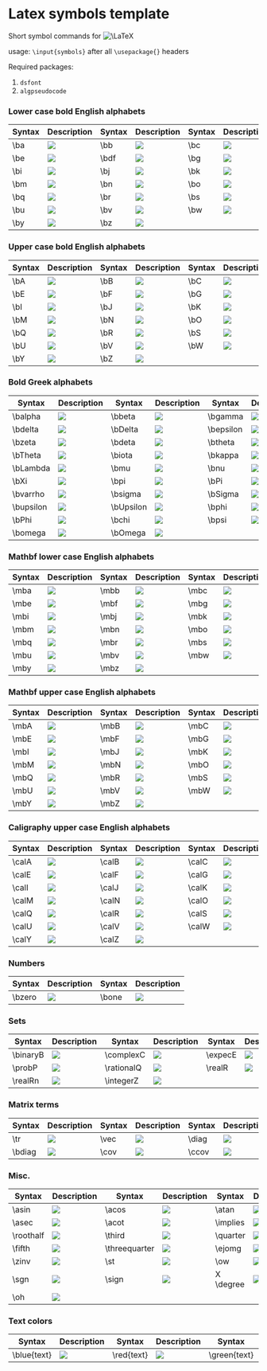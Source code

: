 # Latex symbols template
Short symbol commands for <img src="https://latex.codecogs.com/gif.latex?\LaTeX" title="\LaTeX" />

usage: `\input{symbols}` after all `\usepackage{}` headers

Required packages: 
1. `dsfont`
2. `algpseudocode`

### Lower case bold English alphabets
| Syntax | Description | Syntax | Description | Syntax | Description | Syntax | Description |
| ----------- | ----------- | ----------- | ----------- | ----------- | ----------- | ----------- | ----------- |
| \ba | <img src="https://latex.codecogs.com/gif.latex?\boldsymbol{a}" /> | \bb | <img src="https://latex.codecogs.com/gif.latex?\boldsymbol{b}" /> | \bc | <img src="https://latex.codecogs.com/gif.latex?\boldsymbol{c}" /> | \bd | <img src="https://latex.codecogs.com/gif.latex?\boldsymbol{d}" /> |
| \be | <img src="https://latex.codecogs.com/gif.latex?\boldsymbol{e}" /> | \bdf | <img src="https://latex.codecogs.com/gif.latex?\boldsymbol{f}" /> | \bg | <img src="https://latex.codecogs.com/gif.latex?\boldsymbol{g}" /> | \bh | <img src="https://latex.codecogs.com/gif.latex?\boldsymbol{h}" /> |
| \bi | <img src="https://latex.codecogs.com/gif.latex?\boldsymbol{i}" /> | \bj | <img src="https://latex.codecogs.com/gif.latex?\boldsymbol{j}" /> | \bk | <img src="https://latex.codecogs.com/gif.latex?\boldsymbol{k}" /> | \bl | <img src="https://latex.codecogs.com/gif.latex?\boldsymbol{l}" /> |
| \bm | <img src="https://latex.codecogs.com/gif.latex?\boldsymbol{m}" /> | \bn | <img src="https://latex.codecogs.com/gif.latex?\boldsymbol{n}" /> | \bo | <img src="https://latex.codecogs.com/gif.latex?\boldsymbol{o}" /> | \bp | <img src="https://latex.codecogs.com/gif.latex?\boldsymbol{p}" /> |
| \bq | <img src="https://latex.codecogs.com/gif.latex?\boldsymbol{q}" /> | \br | <img src="https://latex.codecogs.com/gif.latex?\boldsymbol{r}" /> | \bs | <img src="https://latex.codecogs.com/gif.latex?\boldsymbol{s}" /> | \bt | <img src="https://latex.codecogs.com/gif.latex?\boldsymbol{t}" /> |
| \bu | <img src="https://latex.codecogs.com/gif.latex?\boldsymbol{u}" /> | \bv | <img src="https://latex.codecogs.com/gif.latex?\boldsymbol{v}" /> | \bw | <img src="https://latex.codecogs.com/gif.latex?\boldsymbol{w}" /> | \bx | <img src="https://latex.codecogs.com/gif.latex?\boldsymbol{x}" /> |
| \by | <img src="https://latex.codecogs.com/gif.latex?\boldsymbol{y}" /> | \bz | <img src="https://latex.codecogs.com/gif.latex?\boldsymbol{z}" /> |

### Upper case bold English alphabets
| Syntax | Description | Syntax | Description | Syntax | Description | Syntax | Description |
| ----------- | ----------- | ----------- | ----------- | ----------- | ----------- | ----------- | ----------- |
| \bA | <img src="https://latex.codecogs.com/gif.latex?\boldsymbol{A}" /> | \bB | <img src="https://latex.codecogs.com/gif.latex?\boldsymbol{B}" /> | \bC | <img src="https://latex.codecogs.com/gif.latex?\boldsymbol{C}" /> | \bD | <img src="https://latex.codecogs.com/gif.latex?\boldsymbol{D}" /> |
| \bE | <img src="https://latex.codecogs.com/gif.latex?\boldsymbol{E}" /> | \bF | <img src="https://latex.codecogs.com/gif.latex?\boldsymbol{F}" /> | \bG | <img src="https://latex.codecogs.com/gif.latex?\boldsymbol{G}" /> | \bH | <img src="https://latex.codecogs.com/gif.latex?\boldsymbol{H}" /> |
| \bI | <img src="https://latex.codecogs.com/gif.latex?\boldsymbol{I}" /> | \bJ | <img src="https://latex.codecogs.com/gif.latex?\boldsymbol{J}" /> | \bK | <img src="https://latex.codecogs.com/gif.latex?\boldsymbol{K}" /> | \bL | <img src="https://latex.codecogs.com/gif.latex?\boldsymbol{L}" /> |
| \bM | <img src="https://latex.codecogs.com/gif.latex?\boldsymbol{M}" /> | \bN | <img src="https://latex.codecogs.com/gif.latex?\boldsymbol{N}" /> | \bO | <img src="https://latex.codecogs.com/gif.latex?\boldsymbol{O}" /> | \bP | <img src="https://latex.codecogs.com/gif.latex?\boldsymbol{P}" /> |
| \bQ | <img src="https://latex.codecogs.com/gif.latex?\boldsymbol{Q}" /> | \bR | <img src="https://latex.codecogs.com/gif.latex?\boldsymbol{R}" /> | \bS | <img src="https://latex.codecogs.com/gif.latex?\boldsymbol{S}" /> | \bT | <img src="https://latex.codecogs.com/gif.latex?\boldsymbol{T}" /> |
| \bU | <img src="https://latex.codecogs.com/gif.latex?\boldsymbol{U}" /> | \bV | <img src="https://latex.codecogs.com/gif.latex?\boldsymbol{V}" /> | \bW | <img src="https://latex.codecogs.com/gif.latex?\boldsymbol{W}" /> | \bX | <img src="https://latex.codecogs.com/gif.latex?\boldsymbol{X}" /> |
| \bY | <img src="https://latex.codecogs.com/gif.latex?\boldsymbol{Y}" /> | \bZ | <img src="https://latex.codecogs.com/gif.latex?\boldsymbol{Z}" /> |

### Bold Greek alphabets
| Syntax | Description | Syntax | Description | Syntax | Description | Syntax | Description |
| ----------- | ----------- | ----------- | ----------- | ----------- | ----------- | ----------- | ----------- |
| \balpha | <img src="https://latex.codecogs.com/gif.latex?\boldsymbol{\alpha}" /> | \bbeta | <img src="https://latex.codecogs.com/gif.latex?\boldsymbol{\beta}" /> | \bgamma | <img src="https://latex.codecogs.com/gif.latex?\boldsymbol{\gamma}" /> | \bGamma | <img src="https://latex.codecogs.com/gif.latex?\boldsymbol{\Gamma}" /> |
| \bdelta | <img src="https://latex.codecogs.com/gif.latex?\boldsymbol{\delta}" /> | \bDelta | <img src="https://latex.codecogs.com/gif.latex?\boldsymbol{\Delta}" /> | \bepsilon | <img src="https://latex.codecogs.com/gif.latex?\boldsymbol{\epsilon}" /> | \bvarepsilon | <img src="https://latex.codecogs.com/gif.latex?\boldsymbol{\varepsilon}" /> |
| \bzeta | <img src="https://latex.codecogs.com/gif.latex?\boldsymbol{\zeta}" /> | \bdeta | <img src="https://latex.codecogs.com/gif.latex?\boldsymbol{\eta}" /> | \btheta| <img src="https://latex.codecogs.com/gif.latex?\boldsymbol{\theta}" /> | \bvartheta | <img src="https://latex.codecogs.com/gif.latex?\boldsymbol{\vartheta}" /> |
| \bTheta | <img src="https://latex.codecogs.com/gif.latex?\boldsymbol{\Theta}" /> | \biota | <img src="https://latex.codecogs.com/gif.latex?\boldsymbol{\iota}" /> | \bkappa | <img src="https://latex.codecogs.com/gif.latex?\boldsymbol{\kappa}" /> | \blambda | <img src="https://latex.codecogs.com/gif.latex?\boldsymbol{\lambda}" /> |
| \bLambda | <img src="https://latex.codecogs.com/gif.latex?\boldsymbol{\Lambda}" /> | \bmu | <img src="https://latex.codecogs.com/gif.latex?\boldsymbol{\mu}" /> | \bnu | <img src="https://latex.codecogs.com/gif.latex?\boldsymbol{\nu}" /> | \bxi | <img src="https://latex.codecogs.com/gif.latex?\boldsymbol{\xi}" /> |
| \bXi | <img src="https://latex.codecogs.com/gif.latex?\boldsymbol{\Xi}" /> | \bpi | <img src="https://latex.codecogs.com/gif.latex?\boldsymbol{\pi}" /> | \bPi | <img src="https://latex.codecogs.com/gif.latex?\boldsymbol{\Pi}" /> | \brho | <img src="https://latex.codecogs.com/gif.latex?\boldsymbol{\rho}" /> |
| \bvarrho | <img src="https://latex.codecogs.com/gif.latex?\boldsymbol{\varrho}" /> | \bsigma | <img src="https://latex.codecogs.com/gif.latex?\boldsymbol{\sigma}" /> | \bSigma | <img src="https://latex.codecogs.com/gif.latex?\boldsymbol{\Sigma}" /> | \btau | <img src="https://latex.codecogs.com/gif.latex?\boldsymbol{\tau}" /> |
| \bupsilon | <img src="https://latex.codecogs.com/gif.latex?\boldsymbol{\upsilon}" /> | \bUpsilon | <img src="https://latex.codecogs.com/gif.latex?\boldsymbol{\Upsilon}" /> | \bphi | <img src="https://latex.codecogs.com/gif.latex?\boldsymbol{\phi}" /> | \bvarphi | <img src="https://latex.codecogs.com/gif.latex?\boldsymbol{\varphi}" /> |
| \bPhi | <img src="https://latex.codecogs.com/gif.latex?\boldsymbol{\Phi}" /> | \bchi | <img src="https://latex.codecogs.com/gif.latex?\boldsymbol{\chi}" /> | \bpsi | <img src="https://latex.codecogs.com/gif.latex?\boldsymbol{\psi}" /> | \bPsi | <img src="https://latex.codecogs.com/gif.latex?\boldsymbol{\Psi}" /> |
| \bomega | <img src="https://latex.codecogs.com/gif.latex?\boldsymbol{\omega}" /> | \bOmega | <img src="https://latex.codecogs.com/gif.latex?\boldsymbol{\Omega}" /> |

### Mathbf lower case English alphabets
| Syntax | Description | Syntax | Description | Syntax | Description | Syntax | Description |
| ----------- | ----------- | ----------- | ----------- | ----------- | ----------- | ----------- | ----------- |
| \mba | <img src="https://latex.codecogs.com/gif.latex?\mathbf{a}" /> | \mbb | <img src="https://latex.codecogs.com/gif.latex?\mathbf{b}" /> | \mbc | <img src="https://latex.codecogs.com/gif.latex?\mathbf{c}" /> | \mbd | <img src="https://latex.codecogs.com/gif.latex?\mathbf{d}" /> |
| \mbe | <img src="https://latex.codecogs.com/gif.latex?\mathbf{e}" /> | \mbf | <img src="https://latex.codecogs.com/gif.latex?\mathbf{f}" /> | \mbg | <img src="https://latex.codecogs.com/gif.latex?\mathbf{g}" /> | \mbh | <img src="https://latex.codecogs.com/gif.latex?\mathbf{h}" /> |
| \mbi | <img src="https://latex.codecogs.com/gif.latex?\mathbf{i}" /> | \mbj | <img src="https://latex.codecogs.com/gif.latex?\mathbf{j}" /> | \mbk | <img src="https://latex.codecogs.com/gif.latex?\mathbf{k}" /> | \mbl | <img src="https://latex.codecogs.com/gif.latex?\mathbf{l}" /> |
| \mbm | <img src="https://latex.codecogs.com/gif.latex?\mathbf{m}" /> | \mbn | <img src="https://latex.codecogs.com/gif.latex?\mathbf{n}" /> | \mbo | <img src="https://latex.codecogs.com/gif.latex?\mathbf{o}" /> | \mbp | <img src="https://latex.codecogs.com/gif.latex?\mathbf{p}" /> |
| \mbq | <img src="https://latex.codecogs.com/gif.latex?\mathbf{q}" /> | \mbr | <img src="https://latex.codecogs.com/gif.latex?\mathbf{r}" /> | \mbs | <img src="https://latex.codecogs.com/gif.latex?\mathbf{s}" /> | \mbt | <img src="https://latex.codecogs.com/gif.latex?\mathbf{t}" /> |
| \mbu | <img src="https://latex.codecogs.com/gif.latex?\mathbf{u}" /> | \mbv | <img src="https://latex.codecogs.com/gif.latex?\mathbf{v}" /> | \mbw | <img src="https://latex.codecogs.com/gif.latex?\mathbf{w}" /> | \mbx | <img src="https://latex.codecogs.com/gif.latex?\mathbf{x}" /> |
| \mby | <img src="https://latex.codecogs.com/gif.latex?\mathbf{y}" /> | \mbz | <img src="https://latex.codecogs.com/gif.latex?\mathbf{z}" /> |

### Mathbf upper case English alphabets
| Syntax | Description | Syntax | Description | Syntax | Description | Syntax | Description |
| ----------- | ----------- | ----------- | ----------- | ----------- | ----------- | ----------- | ----------- |
| \mbA | <img src="https://latex.codecogs.com/gif.latex?\mathbf{A}" /> | \mbB | <img src="https://latex.codecogs.com/gif.latex?\mathbf{B}" /> | \mbC | <img src="https://latex.codecogs.com/gif.latex?\mathbf{C}" /> | \mbD | <img src="https://latex.codecogs.com/gif.latex?\mathbf{D}" /> |
| \mbE | <img src="https://latex.codecogs.com/gif.latex?\mathbf{E}" /> | \mbF | <img src="https://latex.codecogs.com/gif.latex?\mathbf{F}" /> | \mbG | <img src="https://latex.codecogs.com/gif.latex?\mathbf{G}" /> | \mbH | <img src="https://latex.codecogs.com/gif.latex?\mathbf{H}" /> |
| \mbI | <img src="https://latex.codecogs.com/gif.latex?\mathbf{I}" /> | \mbJ | <img src="https://latex.codecogs.com/gif.latex?\mathbf{J}" /> | \mbK | <img src="https://latex.codecogs.com/gif.latex?\mathbf{K}" /> | \mbL | <img src="https://latex.codecogs.com/gif.latex?\mathbf{L}" /> |
| \mbM | <img src="https://latex.codecogs.com/gif.latex?\mathbf{M}" /> | \mbN | <img src="https://latex.codecogs.com/gif.latex?\mathbf{N}" /> | \mbO | <img src="https://latex.codecogs.com/gif.latex?\mathbf{O}" /> | \mbP | <img src="https://latex.codecogs.com/gif.latex?\mathbf{P}" /> |
| \mbQ | <img src="https://latex.codecogs.com/gif.latex?\mathbf{Q}" /> | \mbR | <img src="https://latex.codecogs.com/gif.latex?\mathbf{R}" /> | \mbS | <img src="https://latex.codecogs.com/gif.latex?\mathbf{S}" /> | \mbT | <img src="https://latex.codecogs.com/gif.latex?\mathbf{T}" /> |
| \mbU | <img src="https://latex.codecogs.com/gif.latex?\mathbf{U}" /> | \mbV | <img src="https://latex.codecogs.com/gif.latex?\mathbf{V}" /> | \mbW | <img src="https://latex.codecogs.com/gif.latex?\mathbf{W}" /> | \mbX | <img src="https://latex.codecogs.com/gif.latex?\mathbf{X}" /> |
| \mbY | <img src="https://latex.codecogs.com/gif.latex?\mathbf{Y}" /> | \mbZ | <img src="https://latex.codecogs.com/gif.latex?\mathbf{Z}" /> |

### Caligraphy upper case English alphabets
| Syntax | Description | Syntax | Description | Syntax | Description | Syntax | Description |
| ----------- | ----------- | ----------- | ----------- | ----------- | ----------- | ----------- | ----------- |
| \calA | <img src="https://latex.codecogs.com/gif.latex?\mathcal{A}" /> | \calB | <img src="https://latex.codecogs.com/gif.latex?\mathcal{B}" /> | \calC | <img src="https://latex.codecogs.com/gif.latex?\mathcal{C}" /> | \calD | <img src="https://latex.codecogs.com/gif.latex?\mathcal{D}" /> |
| \calE | <img src="https://latex.codecogs.com/gif.latex?\mathcal{E}" /> | \calF | <img src="https://latex.codecogs.com/gif.latex?\mathcal{F}" /> | \calG | <img src="https://latex.codecogs.com/gif.latex?\mathcal{G}" /> | \calH | <img src="https://latex.codecogs.com/gif.latex?\mathcal{H}" /> |
| \calI | <img src="https://latex.codecogs.com/gif.latex?\mathcal{I}" /> | \calJ | <img src="https://latex.codecogs.com/gif.latex?\mathcal{J}" /> | \calK | <img src="https://latex.codecogs.com/gif.latex?\mathcal{K}" /> | \calL | <img src="https://latex.codecogs.com/gif.latex?\mathcal{L}" /> |
| \calM | <img src="https://latex.codecogs.com/gif.latex?\mathcal{M}" /> | \calN | <img src="https://latex.codecogs.com/gif.latex?\mathcal{N}" /> | \calO | <img src="https://latex.codecogs.com/gif.latex?\mathcal{O}" /> | \calP | <img src="https://latex.codecogs.com/gif.latex?\mathcal{P}" /> |
| \calQ | <img src="https://latex.codecogs.com/gif.latex?\mathcal{Q}" /> | \calR | <img src="https://latex.codecogs.com/gif.latex?\mathcal{R}" /> | \calS | <img src="https://latex.codecogs.com/gif.latex?\mathcal{S}" /> | \calT | <img src="https://latex.codecogs.com/gif.latex?\mathcal{T}" /> |
| \calU | <img src="https://latex.codecogs.com/gif.latex?\mathcal{U}" /> | \calV | <img src="https://latex.codecogs.com/gif.latex?\mathcal{V}" /> | \calW | <img src="https://latex.codecogs.com/gif.latex?\mathcal{W}" /> | \calX | <img src="https://latex.codecogs.com/gif.latex?\mathcal{X}" /> |
| \calY | <img src="https://latex.codecogs.com/gif.latex?\mathcal{Y}" /> | \calZ | <img src="https://latex.codecogs.com/gif.latex?\mathcal{Z}" /> |

### Numbers
| Syntax | Description | Syntax | Description |
| ----------- | ----------- | ----------- | ----------- |
| \bzero | <img src="https://latex.codecogs.com/gif.latex?\boldsymbol{0}" /> | \bone | <img src="https://latex.codecogs.com/gif.latex?\boldsymbol{1}" /> |

### Sets
| Syntax | Description | Syntax | Description | Syntax | Description | Syntax | Description |
| ----------- | ----------- | ----------- | ----------- | ----------- | ----------- | ----------- | ----------- |
| \binaryB | <img src="https://latex.codecogs.com/gif.latex?\mathbb{B}" /> | \complexC | <img src="https://latex.codecogs.com/gif.latex?\mathbb{C}" /> | \expecE | <img src="https://latex.codecogs.com/gif.latex?\mathbb{E}" /> | \naturalN | <img src="https://latex.codecogs.com/gif.latex?\mathbb{N}" /> |
| \probP | <img src="https://latex.codecogs.com/gif.latex?\mathbb{P}" /> | \rationalQ | <img src="https://latex.codecogs.com/gif.latex?\mathbb{Q}" /> | \realR | <img src="https://latex.codecogs.com/gif.latex?\mathbb{R}" /> | \realRp | <img src="https://latex.codecogs.com/gif.latex?\mathbb{R}_{+}" /> |
| \realRn | <img src="https://latex.codecogs.com/gif.latex?\mathbb{R}_{-}" /> | \integerZ | <img src="https://latex.codecogs.com/gif.latex?\mathbb{Z}" /> |

### Matrix terms
| Syntax | Description | Syntax | Description | Syntax | Description | Syntax | Description |
| ----------- | ----------- | ----------- | ----------- | ----------- | ----------- | ----------- | ----------- |
| \tr | <img src="https://latex.codecogs.com/gif.latex?\mathrm{tr}" /> | \vec | <img src="https://latex.codecogs.com/gif.latex?\mathrm{vec}" /> | \diag | <img src="https://latex.codecogs.com/gif.latex?\mathrm{diag}" /> | \cdiag | <img src="https://latex.codecogs.com/gif.latex?\mathrm{Diag}" /> |
| \bdiag | <img src="https://latex.codecogs.com/gif.latex?\mathbf{diag}" /> | \cov | <img src="https://latex.codecogs.com/gif.latex?\mathrm{cov}" /> | \ccov | <img src="https://latex.codecogs.com/gif.latex?\mathrm{Cov}" /> | \bcov | <img src="https://latex.codecogs.com/gif.latex?\mathbf{cov}" /> |

### Misc.
| Syntax | Description | Syntax | Description | Syntax | Description | Syntax | Description |
| ----------- | ----------- | ----------- | ----------- | ----------- | ----------- | ----------- | ----------- |
| \asin | <img src="https://latex.codecogs.com/gif.latex?\sin^{-1}" /> | \acos | <img src="https://latex.codecogs.com/gif.latex?\cos^{-1}" /> | \atan | <img src="https://latex.codecogs.com/gif.latex?\tan^{-1}" /> | \acsc | <img src="https://latex.codecogs.com/gif.latex?\csc^{-1}" /> |
| \asec | <img src="https://latex.codecogs.com/gif.latex?\sec^{-1}" /> | \acot | <img src="https://latex.codecogs.com/gif.latex?\cot^{-1}" /> | \implies | <img src="https://latex.codecogs.com/gif.latex?\Rightarrow" /> | \half | <img src="https://latex.codecogs.com/gif.latex?\frac{1}{2}" /> |
| \roothalf | <img src="https://latex.codecogs.com/gif.latex?\frac{1}{\sqrt{2}}" /> | \third | <img src="https://latex.codecogs.com/gif.latex?\frac{1}{3}" /> | \quarter | <img src="https://latex.codecogs.com/gif.latex?\frac{1}{4}" /> | \fourth | <img src="https://latex.codecogs.com/gif.latex?\frac{1}{4}" /> |
| \fifth | <img src="https://latex.codecogs.com/gif.latex?\frac{1}{5}" /> | \threequarter | <img src="https://latex.codecogs.com/gif.latex?\frac{3}{4}" /> | \ejomg | <img src="https://latex.codecogs.com/gif.latex?e^{j\omega}" /> | \ejmomg | <img src="https://latex.codecogs.com/gif.latex?e^{-j\omega}" /> |
| \zinv | <img src="https://latex.codecogs.com/gif.latex?z^{-1}" /> | \st | <img src="https://latex.codecogs.com/gif.latex?\mathrm{s.t.}" /> | \ow | <img src="https://latex.codecogs.com/gif.latex?\mathrm{otherwise}" /> | \ew | <img src="https://latex.codecogs.com/gif.latex?\mathrm{elsewhere}" /> |
| \sgn | <img src="https://latex.codecogs.com/gif.latex?\mathrm{sgn}" /> | \sign | <img src="https://latex.codecogs.com/gif.latex?\mathrm{sign}" /> | X \degree | <img src="https://latex.codecogs.com/gif.latex?X^\circ" /> | \Oh | <img src="https://latex.codecogs.com/gif.latex?\mathcal{O}" /> |
| \oh | <img src="https://latex.codecogs.com/gif.latex?o" /> |

### Text colors
| Syntax | Description | Syntax | Description | Syntax | Description |
| ----------- | ----------- | ----------- | ----------- | ----------- | ----------- |
| \blue{text} | <img src="https://latex.codecogs.com/gif.latex?\color{blue}\text{text}" /> | \red{text} | <img src="https://latex.codecogs.com/gif.latex?\color{red}\text{text}" /> | \green{text} | <img src="https://latex.codecogs.com/gif.latex?\color{green}\text{text}" /> |
